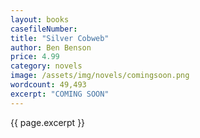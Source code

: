```yaml
---
layout: books
casefileNumber: 
title: "Silver Cobweb"
author: Ben Benson
price: 4.99
category: novels
image: /assets/img/novels/comingsoon.png
wordcount: 49,493
excerpt: "COMING SOON"
---
```


{{ page.excerpt }}